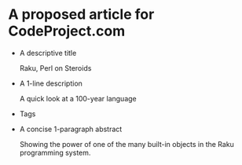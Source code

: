 A proposed article for CodeProject.com
======================================

  * A descriptive title

    Raku, Perl on Steroids

  * A 1-line description

    A quick look at a 100-year language

  * Tags

  * A concise 1-paragraph abstract

    Showing the power of one of the many built-in objects in the Raku programming system.

